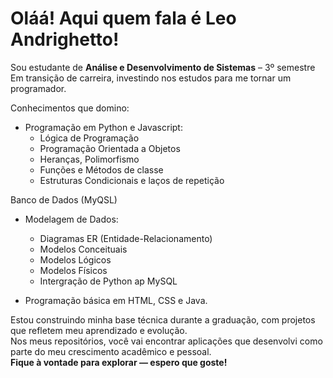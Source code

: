 # Oláá! Aqui quem fala é Leo Andrighetto!

Sou estudante de **Análise e Desenvolvimento de Sistemas** – 3º semestre
Em transição de carreira, investindo nos estudos para me tornar um programador.

Conhecimentos que domino:

- Programação em Python e Javascript:
  - Lógica de Programação
  - Programação Orientada a Objetos
  - Heranças, Polimorfismo
  - Funções e Métodos de classe
  - Estruturas Condicionais e laços de repetição

Banco de Dados (MyQSL)
- Modelagem de Dados:
  - Diagramas ER (Entidade-Relacionamento)
  - Modelos Conceituais
  - Modelos Lógicos
  - Modelos Físicos
  - Intergração de Python ap MySQL

- Programação básica em HTML, CSS e Java.

Estou construindo minha base técnica durante a graduação, com projetos que refletem meu aprendizado e evolução.  
Nos meus repositórios, você vai encontrar aplicações que desenvolvi como parte do meu crescimento acadêmico e pessoal.  
**Fique à vontade para explorar — espero que goste!**
